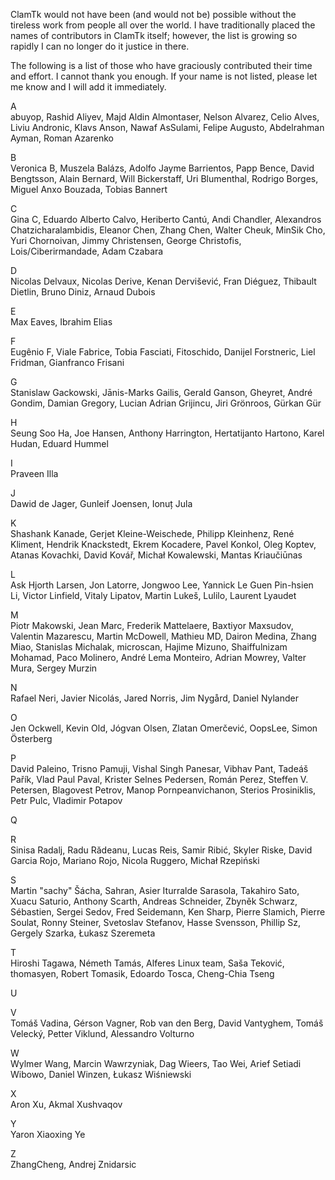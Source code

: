 ClamTk would not have been (and would not be) possible without the tireless work from people all over the world. I have traditionally placed the names of contributors in ClamTk itself; however, the list is growing so rapidly I can no longer do it justice in there.

The following is a list of those who have graciously contributed their time and effort. I cannot thank you enough. If your name is not listed, please let me know and I will add it immediately.<br />

A<br />
abuyop,
Rashid Aliyev,
Majd Aldin Almontaser,
Nelson Alvarez,
Celio Alves,
Liviu Andronic,
Klavs Anson,
Nawaf AsSulami,
Felipe Augusto,
Abdelrahman Ayman,
Roman Azarenko



B<br />
Veronica B,
Muszela Balázs,
Adolfo Jayme Barrientos,
Papp Bence,
David Bengtsson,
Alain Bernard,
Will Bickerstaff,
Uri Blumenthal,
Rodrigo Borges,
Miguel Anxo Bouzada,
Tobias Bannert



C<br />
Gina C,
Eduardo Alberto Calvo,
Heriberto Cantú,
Andi Chandler,
Alexandros Chatzicharalambidis,
Eleanor Chen,
Zhang Chen,
Walter Cheuk,
MinSik Cho,
Yuri Chornoivan,
Jimmy Christensen,
George Christofis,
Lois/Ciberirmandade,
Adam Czabara


D<br />
Nicolas Delvaux,
Nicolas Derive,
Kenan Dervišević,
Fran Diéguez,
Thibault Dietlin,
Bruno Diniz,
Arnaud Dubois


E<br />
Max Eaves,
Ibrahim Elias


F<br />
Eugênio F,
Viale Fabrice,
Tobia Fasciati,
Fitoschido,
Danijel Forstneric,
Liel Fridman,
Gianfranco Frisani


G<br />
Stanislaw Gackowski,
Jānis-Marks Gailis,
Gerald Ganson,
Gheyret,
André Gondim,
Damian Gregory,
Lucian Adrian Grijincu,
Jiri Grönroos,
Gürkan Gür


H<br />
Seung Soo Ha,
Joe Hansen,
Anthony Harrington,
Hertatijanto Hartono,
Karel Hudan,
Eduard Hummel


I<br />
Praveen Illa


J<br />
Dawid de Jager,
Gunleif Joensen,
Ionuț Jula


K<br />
Shashank Kanade,
Gerjet Kleine-Weischede,
Philipp Kleinhenz,
René Kliment,
Hendrik Knackstedt,
Ekrem Kocadere,
Pavel Konkol,
Oleg Koptev,
Atanas Kovachki,
David Kovář,
Michał Kowalewski,
Mantas Kriaučiūnas


L<br />
Ask Hjorth Larsen,
Jon Latorre,
Jongwoo Lee,
Yannick Le Guen
Pin-hsien Li,
Victor Linfield,
Vitaly Lipatov,
Martin Lukeš,
Lulilo,
Laurent Lyaudet


M<br />
Piotr Makowski,
Jean Marc,
Frederik Mattelaere,
Baxtiyor Maxsudov,
Valentin Mazarescu,
Martin McDowell,
Mathieu MD,
Dairon Medina,
Zhang Miao,
Stanislas Michalak,
microscan,
Hajime Mizuno,
Shaiffulnizam Mohamad,
Paco Molinero,
André Lema Monteiro,
Adrian Mowrey,
Valter Mura,
Sergey Murzin


N<br />
Rafael Neri,
Javier Nicolás,
Jared Norris,
Jim Nygård,
Daniel Nylander


O<br />
Jen Ockwell,
Kevin Old,
Jógvan Olsen,
Zlatan Omerčević,
OopsLee,
Simon Österberg


P<br />
David Paleino,
Trisno Pamuji,
Vishal Singh Panesar,
Vibhav Pant,
Tadeáš Pařík,
Vlad Paul Paval,
Krister Selnes Pedersen,
Román Perez,
Steffen V. Petersen,
Blagovest Petrov,
Manop Pornpeanvichanon,
Sterios Prosiniklis,
Petr Pulc,
Vladimir Potapov


Q<br />


R<br />
Sinisa Radalj,
Radu Rădeanu,
Lucas Reis,
Samir Ribić,
Skyler Riske,
David Garcia Rojo,
Mariano Rojo,
Nicola Ruggero,
Michał Rzepiński


S<br />
Martin "sachy" Šácha,
Sahran,
Asier Iturralde Sarasola,
Takahiro Sato,
Xuacu Saturio,
Anthony Scarth,
Andreas Schneider,
Zbyněk Schwarz,
Sébastien,
Sergei Sedov,
Fred Seidemann,
Ken Sharp,
Pierre Slamich,
Pierre Soulat,
Ronny Steiner,
Svetoslav Stefanov,
Hasse Svensson,
Phillip Sz,
Gergely Szarka,
Łukasz Szeremeta


T<br />
Hiroshi Tagawa,
Németh Tamás,
Alferes Linux team,
Saša Teković,
thomasyen,
Robert Tomasik,
Edoardo Tosca,
Cheng-Chia Tseng


U<br />


V<br />
Tomáš Vadina,
Gérson Vagner,
Rob van den Berg,
David Vantyghem,
Tomáš Velecký,
Petter Viklund,
Alessandro Volturno


W<br />
Wylmer Wang,
Marcin Wawrzyniak,
Dag Wieers,
Tao Wei,
Arief Setiadi Wibowo,
Daniel Winzen,
Łukasz Wiśniewski


X<br />
Aron Xu,
Akmal Xushvaqov


Y<br />
Yaron
Xiaoxing Ye

Z<br />
ZhangCheng,
Andrej Znidarsic